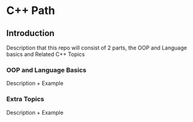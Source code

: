 # C++ Path


## Introduction 
Description that this repo will consist of 2 parts, the OOP and Language basics and Related C++ Topics
### OOP and Language Basics
Description + Example

### Extra Topics
Description + Example
